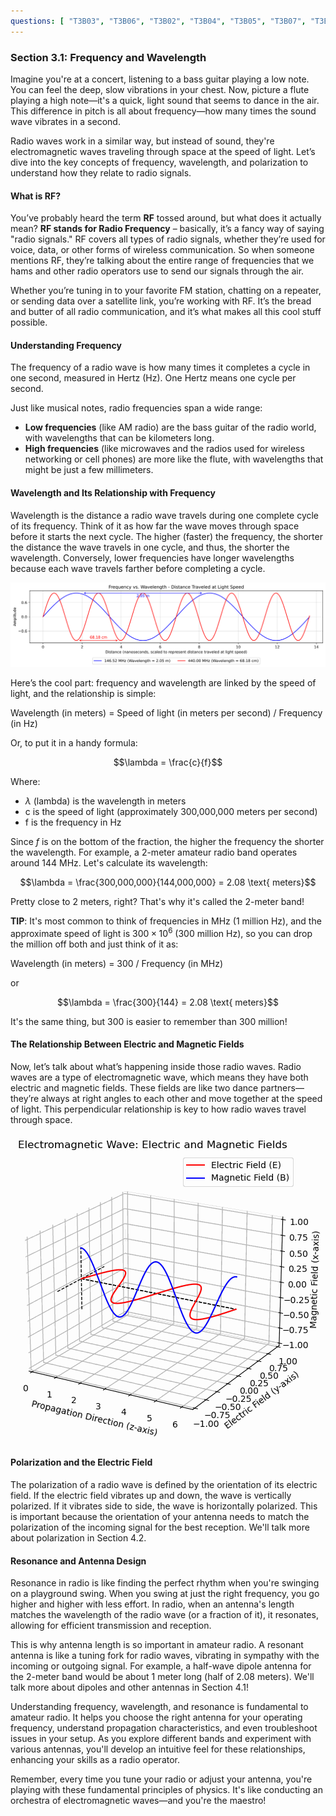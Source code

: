 ```yaml
---
questions: [ "T3B03", "T3B06", "T3B02", "T3B04", "T3B05", "T3B07", "T3B11", "T5C06", "T5C07", "T3B01" ]
---
```


### Section 3.1: Frequency and Wavelength

Imagine you're at a concert, listening to a bass guitar playing a low note. You can feel the deep, slow vibrations in your chest. Now, picture a flute playing a high note—it's a quick, light sound that seems to dance in the air. This difference in pitch is all about frequency—how many times the sound wave vibrates in a second.

Radio waves work in a similar way, but instead of sound, they're electromagnetic waves traveling through space at the speed of light. Let’s dive into the key concepts of frequency, wavelength, and polarization to understand how they relate to radio signals.

#### What is RF?

You’ve probably heard the term **RF** tossed around, but what does it actually mean? **RF stands for Radio Frequency** – basically, it’s a fancy way of saying "radio signals." RF covers all types of radio signals, whether they’re used for voice, data, or other forms of wireless communication. So when someone mentions RF, they’re talking about the entire range of frequencies that we hams and other radio operators use to send our signals through the air.

Whether you’re tuning in to your favorite FM station, chatting on a repeater, or sending data over a satellite link, you’re working with RF. It’s the bread and butter of all radio communication, and it’s what makes all this cool stuff possible.

#### Understanding Frequency

The frequency of a radio wave is how many times it completes a cycle in one second, measured in Hertz (Hz). One Hertz means one cycle per second.

Just like musical notes, radio frequencies span a wide range:

- **Low frequencies** (like AM radio) are the bass guitar of the radio world, with wavelengths that can be kilometers long.
- **High frequencies** (like microwaves and the radios used for wireless networking or cell phones) are more like the flute, with wavelengths that might be just a few millimeters.

#### Wavelength and Its Relationship with Frequency

Wavelength is the distance a radio wave travels during one complete cycle of its frequency. Think of it as how far the wave moves through space before it starts the next cycle. The higher (faster) the frequency, the shorter the distance the wave travels in one cycle, and thus, the shorter the wavelength. Conversely, lower frequencies have longer wavelengths because each wave travels farther before completing a cycle.

![Frequency vs. Wavelength - Distance Traveled at Light Speed](../../../images/freq_vs_wavelen_dualband.svg)

Here’s the cool part: frequency and wavelength are linked by the speed of light, and the relationship is simple:

Wavelength (in meters) = Speed of light (in meters per second) / Frequency (in Hz)

Or, to put it in a handy formula:

$$\lambda = \frac{c}{f}$$

Where:
- $\lambda$ (lambda) is the wavelength in meters
- c is the speed of light (approximately 300,000,000 meters per second)
- f is the frequency in Hz

Since $f$ is on the bottom of the fraction, the higher the frequency the shorter the wavelength. For example, a 2-meter amateur radio band operates around 144 MHz. Let's calculate its wavelength:

$$\lambda = \frac{300,000,000}{144,000,000} = 2.08 \text{ meters}$$

Pretty close to 2 meters, right? That's why it's called the 2-meter band!

**TIP**: It's most common to think of frequencies in MHz (1 million Hz), and the approximate speed of light is $300\times10^6$ (300 million Hz), so you can drop the million off both and just think of it as:

Wavelength (in meters) = 300 / Frequency (in MHz)

or

$$\lambda = \frac{300}{144} = 2.08 \text{ meters}$$

It's the same thing, but 300 is easier to remember than 300 million!

#### The Relationship Between Electric and Magnetic Fields

Now, let’s talk about what’s happening inside those radio waves. Radio waves are a type of electromagnetic wave, which means they have both electric and magnetic fields. These fields are like two dance partners—they’re always at right angles to each other and move together at the speed of light. This perpendicular relationship is key to how radio waves travel through space.

![Electric vs Magnetic Fields - always at a right angle from each other](../../../images/electromagnetic-3d.gif)

#### Polarization and the Electric Field

The polarization of a radio wave is defined by the orientation of its electric field. If the electric field vibrates up and down, the wave is vertically polarized. If it vibrates side to side, the wave is horizontally polarized. This is important because the orientation of your antenna needs to match the polarization of the incoming signal for the best reception. We'll talk more about polarization in Section 4.2.

#### Resonance and Antenna Design

Resonance in radio is like finding the perfect rhythm when you're swinging on a playground swing. When you swing at just the right frequency, you go higher and higher with less effort. In radio, when an antenna's length matches the wavelength of the radio wave (or a fraction of it), it resonates, allowing for efficient transmission and reception.

This is why antenna length is so important in amateur radio. A resonant antenna is like a tuning fork for radio waves, vibrating in sympathy with the incoming or outgoing signal. For example, a half-wave dipole antenna for the 2-meter band would be about 1 meter long (half of 2.08 meters). We'll talk more about dipoles and other antennas in Section 4.1!

Understanding frequency, wavelength, and resonance is fundamental to amateur radio. It helps you choose the right antenna for your operating frequency, understand propagation characteristics, and even troubleshoot issues in your setup. As you explore different bands and experiment with various antennas, you'll develop an intuitive feel for these relationships, enhancing your skills as a radio operator.

Remember, every time you tune your radio or adjust your antenna, you're playing with these fundamental principles of physics. It's like conducting an orchestra of electromagnetic waves—and you're the maestro!
